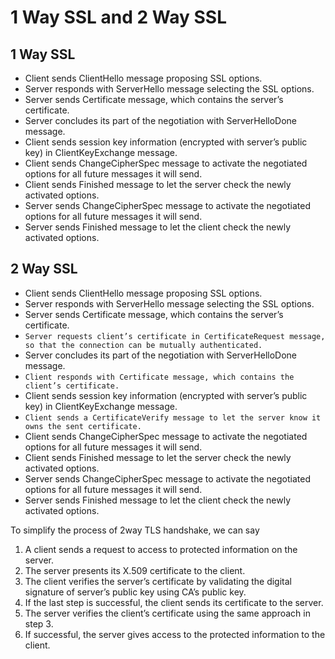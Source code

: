 # 1 Way SSL and 2 Way SSL

## 1 Way SSL

- Client sends ClientHello message proposing SSL options.
- Server responds with ServerHello message selecting the SSL options.
- Server sends Certificate message, which contains the server’s certificate.
- Server concludes its part of the negotiation with ServerHelloDone message.
- Client sends session key information (encrypted with server’s public key) in ClientKeyExchange message.
- Client sends ChangeCipherSpec message to activate the negotiated options for all future messages it will send.
- Client sends Finished message to let the server check the newly activated options.
- Server sends ChangeCipherSpec message to activate the negotiated options for all future messages it will send.
- Server sends Finished message to let the client check the newly activated options.

## 2 Way SSL

- Client sends ClientHello message proposing SSL options.
- Server responds with ServerHello message selecting the SSL options.
- Server sends Certificate message, which contains the server’s certificate.
- `Server requests client’s certificate in CertificateRequest message, so that the connection can be mutually authenticated.`
- Server concludes its part of the negotiation with ServerHelloDone message.
- `Client responds with Certificate message, which contains the client’s certificate.`
- Client sends session key information (encrypted with server’s public key) in ClientKeyExchange message.
- `Client sends a CertificateVerify message to let the server know it owns the sent certificate.`
- Client sends ChangeCipherSpec message to activate the negotiated options for all future messages it will send.
- Client sends Finished message to let the server check the newly activated options.
- Server sends ChangeCipherSpec message to activate the negotiated options for all future messages it will send.
- Server sends Finished message to let the client check the newly activated options.

To simplify the process of 2way TLS handshake, we can say
1. A client sends a request to access to protected information on the server.
2. The server presents its X.509 certificate to the client.
3. The client verifies the server’s certificate by validating the digital signature of server’s public key using CA’s public key.
4. If the last step is successful, the client sends its certificate to the server.
5. The server verifies the client’s certificate using the same approach in step 3.
6. If successful, the server gives access to the protected information to the client.
